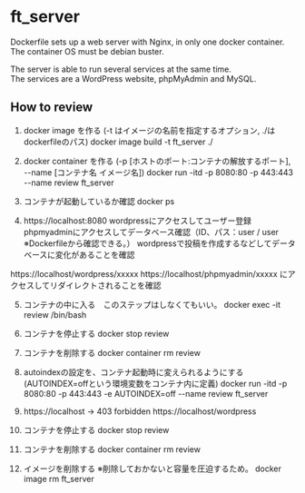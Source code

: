 # ft_server

Dockerfile sets up a web server with Nginx, in only one docker container. The
container OS must be debian buster.

The server is able to run several services at the same time.  
The services are a WordPress website, phpMyAdmin and MySQL.  


## How to review

1) docker image を作る (-t はイメージの名前を指定するオプション, ./はdockerfileのパス)
docker image build -t ft_server ./

2) docker container を作る
	(-p [ホストのポート:コンテナの解放するポート], --name [コンテナ名 イメージ名])
docker run -itd -p 8080:80 -p 443:443 --name review ft_server

3) コンテナが起動しているか確認
docker ps 

4) https://localhost:8080
wordpressにアクセスしてユーザー登録
phpmyadminにアクセスしてデータベース確認（ID、パス：user / user ※Dockerfileから確認できる。）
wordpressで投稿を作成するなどしてデータベースに変化があることを確認

https://localhost/wordpress/xxxxx
https://localhost/phpmyadmin/xxxxx
にアクセスしてリダイレクトされることを確認

5) コンテナの中に入る　このステップはしなくてもいい。
docker exec -it review /bin/bash

6) コンテナを停止する
docker stop review

7) コンテナを削除する
docker container rm review 

8) autoindexの設定を、コンテナ起動時に変えられるようにする
	(AUTOINDEX=offという環境変数をコンテナ内に定義)
docker run -itd -p 8080:80 -p 443:443 -e AUTOINDEX=off --name review ft_server

9) https://localhost -> 403 forbidden
   https://localhost/wordpress

10) コンテナを停止する
docker stop review

11) コンテナを削除する
docker container rm review  

12) イメージを削除する ※削除しておかないと容量を圧迫するため。
docker image rm ft_server
